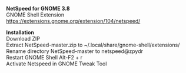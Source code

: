 **NetSpeed for GNOME 3.8**    
GNOME Shell Extension   
https://extensions.gnome.org/extension/104/netspeed/    
    
**Installation**    
Download ZIP    
Extract NetSpeed-master.zip to ~/.local/share/gnome-shell/extensions/   
Rename directory NetSpeed-master to netspeed@zpydr    
Restart GNOME Shell Alt-F2 + r    
Activate Netspeed in GNOME Tweak Tool
